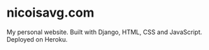 # nicoisavg.com
My personal website. Built with Django, HTML, CSS and JavaScript. Deployed on Heroku. 
